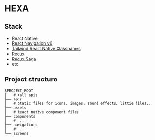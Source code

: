 # HEXA

## Stack

- [React Native](https://reactnative.dev/)
- [React Navigation v6](https://reactnavigation.org/)
- [Tailwind React Native Classnames](https://www.npmjs.com/package/twrnc)
- [Redux](https://redux.js.org/)
- [Redux Saga](https://redux-saga.js.org/)
- etc.

## Project structure

```
$PROJECT_ROOT
│   # Call apis
├── apis
│   # Static files for icons, images, sound effects, littie files..
├── assets
│   # React native component files
├── components
│   # ...
├── navigatiors
│   # ...
└── screens
```
